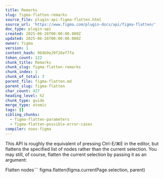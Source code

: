 ```yaml
---
title: Remarks
slug: figma-flatten-remarks
source_file: plugin-api-figma-flatten.html
source_url: 'https://www.figma.com/plugin-docs/api/figma-flatten/'
doc_type: plugin-api
created: 2025-06-26T00:00:00.000Z
updated: 2025-06-26T00:00:00.000Z
owner: figma
version: 1
content_hash: 964b9e29f26ef7fa
token_count: 122
chunk_title: Remarks
chunk_slug: figma-flatten-remarks
chunk_index: 1
chunk_of_total: 3
parent_file: figma-flatten.md
parent_slug: figma-flatten
char_count: 427
heading_level: h2
chunk_type: guide
merge_type: atomic
tags: []
sibling_chunks:
  - figma-flatten-parameters
  - figma-flatten-possible-error-cases
compiler: noos-figma
---
```


This API is roughly the equivalent of pressing Ctrl-E/⌘E in the editor, but flattens the specified list of nodes rather than the current selection. You may still, of course, flatten the current selection by passing it as an argument:

Flatten nodes```
figma.flatten(figma.currentPage.selection, parent)
```Since flattening involves moving nodes to a different parent, this operation is subject to many reparenting restrictions:
